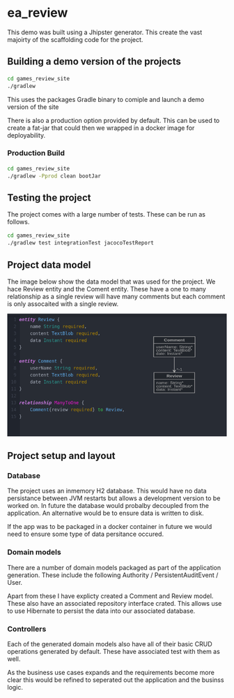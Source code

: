 # ea_review

This demo was built using a Jhipster generator. This create the vast majoirty of the scaffolding code for the project.

## Building a demo version of the projects

```bash
cd games_review_site
./gradlew
```
This uses the packages Gradle binary to comiple and launch a demo version of the site

There is also a production option provided by default. This can be used to create a fat-jar that could then we wrapped in a docker image for deployability. 

### Production Build

```bash
cd games_review_site
./gradlew -Pprod clean bootJar
```


## Testing the project

The project comes with a large number of tests. These can be run as follows.

```bash
cd games_review_site
./gradlew test integrationTest jacocoTestReport
```

## Project data model

The image below show the data model that was used for the project. We hace Review entity and the Coment entity. These have a one to many relationship as a single review will have many comments but each comment is only assocaited with a single review.

![data_model](https://github.com/c-okelly/ea_review/blob/master/games_review_site/src/main/webapp/content/images/full_data_model.png)


## Project setup and layout

### Database

The project uses an inmemory H2 database. This would have no data persistance between JVM restarts but allows a development version to be worked on. In future the database would probalby decoupled from the application. An alternative would be to ensure data is written to disk.

If the app was to be packaged in a docker container in future we would need to ensure some type of data persitance occured. 

### Domain models

There are a number of domain models packaged as part of the application generation. These include the following Authority / PersistentAuditEvent / User. 

Apart from these I have explicty created a Comment and Review model. These also have an associated repository interface crated. This allows use to use Hibernate to persist the data into our associated database.

### Controllers 

Each of the generated domain models also have all of their basic CRUD operations generated by default. These have associated test with them as well. 

As the business use cases expands and the requirements become more clear this would be refined to seperated out the application and the businss logic.


